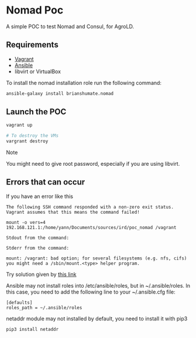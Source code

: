 # Nomad Poc

A simple POC to test Nomad and Consul, for AgroLD.

## Requirements

- [Vagrant](https://developer.hashicorp.com/vagrant)
- [Ansible](https://www.ansible.com/)
- libvirt or VirtualBox

To install the nomad installation role run the following command:

```bash
ansible-galaxy install brianshumate.nomad
```

## Launch the POC

```bash
vagrant up

# To destroy the VMs
vargrant destroy
```

> [!NOTE]
> You might need to give root password, especially if you are using libvirt.

## Errors that can occur
If you have an error like this 

```
The following SSH command responded with a non-zero exit status.
Vagrant assumes that this means the command failed!

mount -o vers=4 192.168.121.1:/home/yann/Documents/sources/ird/poc_nomad /vagrant

Stdout from the command:

Stderr from the command:

mount: /vagrant: bad option; for several filesystems (e.g. nfs, cifs) you might need a /sbin/mount.<type> helper program.
```

Try solution given by [this link](https://ostechnix.com/vagrant-up-hangs-when-mounting-nfs-shared-folders-how-to-fix/)

Ansible may not install roles into /etc/ansible/roles, but in ~/.ansible/roles. In this case, you need to add the following line to your ~/.ansible.cfg file:

```
[defaults]
roles_path = ~/.ansible/roles
```

netaddr module may not installed by default, you need to install it with pip3

```
pip3 install netaddr
```